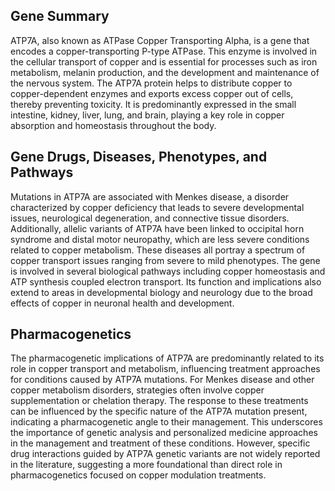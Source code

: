 ## Gene Summary
ATP7A, also known as ATPase Copper Transporting Alpha, is a gene that encodes a copper-transporting P-type ATPase. This enzyme is involved in the cellular transport of copper and is essential for processes such as iron metabolism, melanin production, and the development and maintenance of the nervous system. The ATP7A protein helps to distribute copper to copper-dependent enzymes and exports excess copper out of cells, thereby preventing toxicity. It is predominantly expressed in the small intestine, kidney, liver, lung, and brain, playing a key role in copper absorption and homeostasis throughout the body.

## Gene Drugs, Diseases, Phenotypes, and Pathways
Mutations in ATP7A are associated with Menkes disease, a disorder characterized by copper deficiency that leads to severe developmental issues, neurological degeneration, and connective tissue disorders. Additionally, allelic variants of ATP7A have been linked to occipital horn syndrome and distal motor neuropathy, which are less severe conditions related to copper metabolism. These diseases all portray a spectrum of copper transport issues ranging from severe to mild phenotypes. The gene is involved in several biological pathways including copper homeostasis and ATP synthesis coupled electron transport. Its function and implications also extend to areas in developmental biology and neurology due to the broad effects of copper in neuronal health and development.

## Pharmacogenetics
The pharmacogenetic implications of ATP7A are predominantly related to its role in copper transport and metabolism, influencing treatment approaches for conditions caused by ATP7A mutations. For Menkes disease and other copper metabolism disorders, strategies often involve copper supplementation or chelation therapy. The response to these treatments can be influenced by the specific nature of the ATP7A mutation present, indicating a pharmacogenetic angle to their management. This underscores the importance of genetic analysis and personalized medicine approaches in the management and treatment of these conditions. However, specific drug interactions guided by ATP7A genetic variants are not widely reported in the literature, suggesting a more foundational than direct role in pharmacogenetics focused on copper modulation treatments.